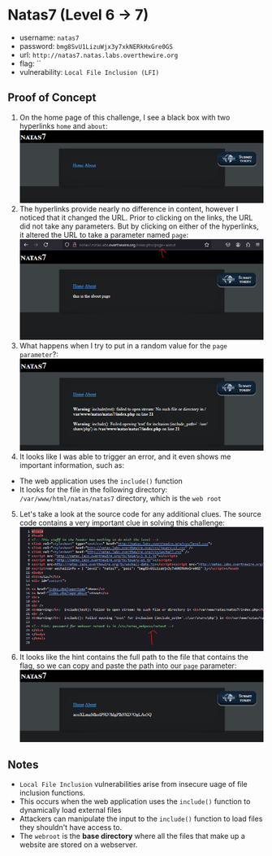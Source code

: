 # Natas7 (Level 6 -> 7)

  * username: `natas7`  
  * password: `bmg8SvU1LizuWjx3y7xkNERkHxGre0GS`  
  * url: `http://natas7.natas.labs.overthewire.org`  
  * flag: ``  
  * vulnerability: `Local File Inclusion (LFI)`  

## Proof of Concept

1. On the home page of this challenge, I see a black box with two hyperlinks `home` and `about`:  
![descript](images/natas7-home.png)
2. The hyperlinks provide nearly no difference in content, however I noticed that it changed the URL. Prior to clicking on the links, the URL did not take any parameters. But by clicking on either of the hyperlinks, it altered the URL to take a parameter named `page`:  
![descript](images/natas7-page-param.png)
3. What happens when I try to put in a random value for the `page parameter`?:  
![descript](images/natas7-error.png)
4. It looks like I was able to trigger an error, and it even shows me important information, such as: 
  * The web application uses the `include()` function 
  * It looks for the file in the following directory: `/var/www/html/natas/natas7` directory, which is the `web root`
5. Let's take a look at the source code for any additional clues. The source code contains a very important clue in solving this challenge:  
![descript](images/natas7-source.png)
6. It looks like the hint contains the full path to the file that contains the flag, so we can copy and paste the path into our `page` parameter:  
![descript](images/natas7-flag.png)

## Notes
* `Local File Inclusion` vulnerabilities arise from insecure uage of file inclusion functions. 
* This occurs when the web application uses the `include()` function to dynamically load external files
* Attackers can manipulate the input to the `include()` function to load files they shouldn't have access to.
* The `webroot` is the **base directory** where all the files that make up a website are stored on a webserver.  
